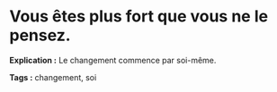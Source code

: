 # Vous êtes plus fort que vous ne le pensez.

**Explication :** Le changement commence par soi-même.

**Tags :** changement, soi
